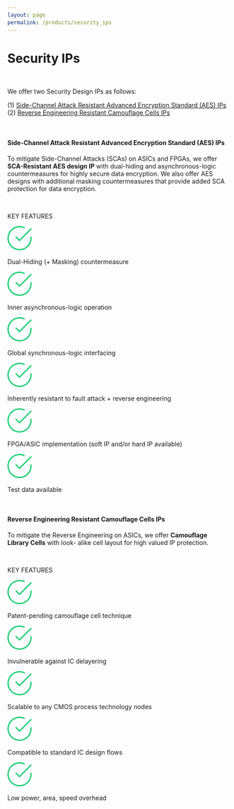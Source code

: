 ```yaml
---
layout: page
permalink: /products/security_ips
---
```


<div class="hero--small2">
   <div class="hero__wrap">
      <h1 class="hero__title">Security IPs</h1>
   </div>
</div>
<br>
<article class="new">
<a id="first"></a>
<p>We offer two Security Design IPs as follows:</p>
<ul style="list-style-type:none; padding-left: 0;">
   <li>(1) <a class="link" href="#first">Side-Channel Attack Resistant Advanced Encryption Standard (AES) IPs</a></li>
   <li>(2) <a class="link" href="#second">Reverse Engineering Resistant Camouflage Cells IPs</a></li>
</ul>
<a id="first"></a>
<br>
<h4>Side-Channel Attack Resistant Advanced Encryption Standard (AES) IPs</h4>
<p>To mitigate Side-Channel Attacks (SCAs) on ASICs and FPGAs, we offer <strong>SCA-Resistant AES design IP</strong> with dual-hiding and asynchronous-logic countermeasures for highly secure data encryption. We also offer AES designs with additional masking countermeasures that provide added SCA protection for data encryption.</p>
<br>
<p class="temp01_title">KEY FEATURES</p>
<div class="lnd_checks">
   <div class="lnd_check_wrap">
      <img class="check-icon" src="/assets/common/check.svg" width="55">
      <p class="lnd_paragraph_02"> Dual-Hiding (+ Masking) countermeasure</p>
   </div>
   <div class="lnd_check_wrap">
      <img class="check-icon" src="/assets/common/check.svg" width="55">
      <p class="lnd_paragraph_02"> Inner asynchronous-logic operation</p>
   </div>
   <div class="lnd_check_wrap">
      <img class="check-icon" src="/assets/common/check.svg" width="55">
      <p class="lnd_paragraph_02"> Global synchronous-logic interfacing</p>
   </div>
   <div class="lnd_check_wrap">
      <img class="check-icon" src="/assets/common/check.svg" width="55">
      <p class="lnd_paragraph_02"> Inherently resistant to fault attack + reverse engineering</p>
   </div>
   <div class="lnd_check_wrap">
      <img class="check-icon" src="/assets/common/check.svg" width="55">
      <p class="lnd_paragraph_02"> FPGA/ASIC implementation (soft IP and/or hard IP available)</p>
   </div>
   <div class="lnd_check_wrap">
      <img class="check-icon" src="/assets/common/check.svg" width="55">
      <p class="lnd_paragraph_02"> Test data available</p>
   </div>
</div>
<br>
<a id="second"></a>
<h4> Reverse Engineering Resistant Camouflage Cells IPs</h4>
<p>To mitigate the Reverse Engineering on ASICs, we offer <strong>Camouflage Library Cells</strong> with look-
   alike cell layout for high valued IP protection.
</p>
<br>
<p class="temp01_title">KEY FEATURES</p>
<div class="lnd_checks">
   <div class="lnd_check_wrap">
      <img class="check-icon" src="/assets/common/check.svg" width="55">
      <p class="lnd_paragraph_02"> Patent-pending camouflage cell technique</p>
   </div>
   <div class="lnd_check_wrap">
      <img class="check-icon" src="/assets/common/check.svg" width="55">
      <p class="lnd_paragraph_02"> Invulnerable against IC delayering</p>
   </div>
   <div class="lnd_check_wrap">
      <img class="check-icon" src="/assets/common/check.svg" width="55">
      <p class="lnd_paragraph_02"> Scalable to any CMOS process technology nodes</p>
   </div>
   <div class="lnd_check_wrap">
      <img class="check-icon" src="/assets/common/check.svg" width="55">
      <p class="lnd_paragraph_02"> Compatible to standard IC design flows</p>
   </div>
   <div class="lnd_check_wrap">
      <img class="check-icon" src="/assets/common/check.svg" width="55">
      <p class="lnd_paragraph_02"> Low power, area, speed overhead</p>
   </div>
</div>
<article>
